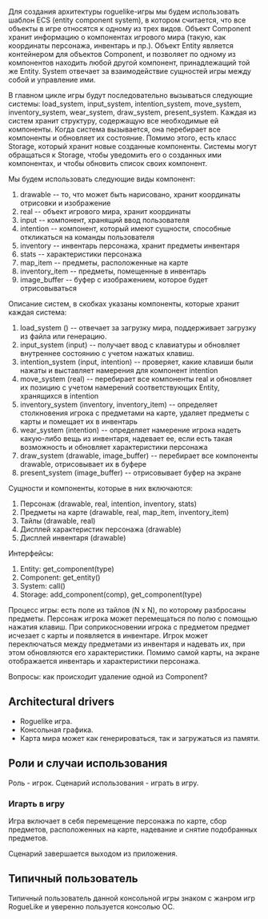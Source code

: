 Для создания архитектуры roguelike-игры мы будем использовать шаблон ECS (entity component system), в котором считается, что все объекты в игре относятся к одному из трех видов. Объект Component хранит информацию о компонентах игрового мира (такую, как координаты персонажа, инвентарь и пр.). Объект Entity является контейнером для объектов Component, и позволяет по одному из компонентов находить любой другой компонент, принадлежащий той же Entity. System отвечает за взаимодействие сущностей игры между собой и управление ими.

В главном цикле игры будут последовательно вызываться следующие системы: load_system, input_system, intention_system, move_system, inventory_system, wear_system, draw_system, present_system. Каждая из систем хранит структуру, содержащую все необходимые ей компоненты. Когда система вызывается, она перебирает все компоненты и обновляет их состояние. Помимо этого, есть класс Storage, который хранит новые созданные компоненты. Системы могут обращаться к Storage, чтобы уведомить его о созданных ими компонентах, и чтобы обновить список своих компонент.

Мы будем использовать следующие виды компонент:
1. drawable -- то, что может быть нарисовано, хранит координаты отрисовки и изображение
2. real -- объект игрового мира, хранит координаты
3. input -- компонент, хранящий ввод пользователя
4. intention -- компонент, который имеют сущности, способные откликаться на команды пользователя
5. inventory -- инвентарь персонажа, хранит предметы инвентаря
6. stats -- характеристики персонажа
7. map_item -- предметы, расположенные на карте
8. inventory_item -- предметы, помещенные в инвентарь
9. image_buffer -- буфер с изображением, которое будет отрисовываться

Описание систем, в скобках указаны компоненты, которые хранит каждая система:
1. load_system () -- отвечает за загрузку мира, поддерживает загрузку из файла или генерацию.
2. input_system (input) -- получает ввод с клавиатуры и обновляет внутреннее состоянию с учетом нажатых клавиш.
3. intention_system (input, intention) -- проверяет, какие клавиши были нажаты и выставляет намерения для компонент intention
4. move_system (real) -- перебирает все компоненты real и обновляет их позицию с учетом намерений соответствующих Entity, хранящихся в intention
5. inventory_system (inventory, inventory_item) -- определяет столкновения игрока с предметами на карте, удаляет предметы с карты и помещает их в инвентарь
6. wear_system (intention) -- определяет намерение игрока надеть какую-либо вещь из инвентаря, надевает ее, если есть такая возможность и обновляет характеристики персонажа
7. draw_system (drawable, image_buffer) -- перебирает все компоненты drawable, отрисовывает их в буфере
8. present_system (image_buffer) -- отрисовывает буфер на экране

Сущности и компоненты, которые в них включаются:
1. Персонаж (drawable, real, intention, inventory, stats)
2. Предметы на карте (drawable, real, map_item, inventory_item)
3. Тайлы (drawable, real)
4. Дисплей характеристик персонажа (drawable)
5. Дисплей инвентаря (drawable)

Интерфейсы:
1. Entity: get_component(type)
2. Component: get_entity()
3. System: call()
4. Storage: add_component(comp), get_component(type)

Процесс игры:
есть поле из тайлов (N x N), по которому разбросаны предметы. Персонаж игрока может перемещаться по полю с помощью нажатия клавиш. При соприкосновении игрока с предметом предмет исчезает с карты и появляется в инвентаре. Игрок может переключаться между предметами из инвентаря и надевать их, при этом обновляются его характеристики. Помимо самой карты, на экране отображается инвентарь и характеристики персонажа.

Вопросы:
как происходит удаление одной из Component?


## Architectural drivers

* Roguelike игра.
* Консольная графика.
* Карта мира может как генерироваться, так и загружаться из памяти.


## Роли и случаи использования

Роль - игрок. Сценарий использования - играть в игру.

### Игарть в игру

Игра включает в себя перемещение персонажа по карте, сбор предметов, расположенных на карте, надевание и снятие подобранных предметов.

Сценарий завершается выходом из приложения.

## Типичный пользователь

Типичный пользователь данной консольной игры знаком с жанром игр RogueLike и уверенно пользуется консолью ОС.

